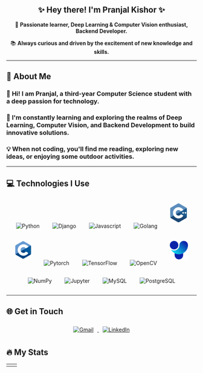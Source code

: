 <div align="center">
  <h2>✨ <b>Hey there! I'm Pranjal Kishor</b> ✨</h2>
  <p>🚀 <b>Passionate learner, Deep Learning & Computer Vision enthusiast, Backend Developer.</b></p>
  <p>📚 <b>Always curious and driven by the excitement of new knowledge and skills.</b></p>
</div>

---

## 🚀 <b>About Me</b>
<h3>🌟 <b>Hi! I am Pranjal, a third-year Computer Science student with a deep passion for technology.</b> </h3>
<h3>🧠 <b>I'm constantly learning and exploring the realms of Deep Learning, Computer Vision, and Backend Development to build innovative solutions.</b> </h3>
<h3>💡 <b>When not coding, you'll find me reading, exploring new ideas, or enjoying some outdoor activities.</b></h3>

---

## 💻 <b>Technologies I Use</b>
<div align="center">
  <p align="center">
    <img src="https://www.vectorlogo.zone/logos/python/python-icon.svg" alt="Python" height="50" style="margin: 15px;"/>
    <img src="https://www.vectorlogo.zone/logos/djangoproject/djangoproject-icon.svg" alt="Django" height="50" style="margin: 15px;"/>
    <img src="https://www.vectorlogo.zone/logos/javascript/javascript-icon.svg" alt="Javascript" height="50" style="margin: 15px;"/>
    <img src="https://www.vectorlogo.zone/logos/golang/golang-official.svg" alt="Golang" height="50" style="margin: 15px;"/>
    <img src="images/c.svg" alt="C" height="50" style="margin: 15px;"/>
    <img src="images/c-1.svg" alt="C++" height="50" style="margin: 15px;"/>
    <img src="https://www.vectorlogo.zone/logos/pytorch/pytorch-icon.svg" alt="Pytorch" height="50" style="margin: 15px;"/>
    <img src="https://www.vectorlogo.zone/logos/tensorflow/tensorflow-icon.svg" alt="TensorFlow" height="50" style="margin: 15px;"/>
    <img src="https://www.vectorlogo.zone/logos/opencv/opencv-icon.svg" alt="OpenCV" height="50" style="margin: 15px;"/>
    <img src="images/ul.svg" alt="Ultralytics" height="50" style="margin: 15px;"/>
    <img src="https://www.vectorlogo.zone/logos/numpy/numpy-icon.svg" alt="NumPy" height="50" style="margin: 15px;"/>
    <img src="https://www.vectorlogo.zone/logos/jupyter/jupyter-icon.svg" alt="Jupyter" height="50" style="margin: 15px;"/>
    <img src="https://www.vectorlogo.zone/logos/mysql/mysql-icon.svg" alt="MySQL" height="50" style="margin: 15px;"/>
    <img src="https://www.vectorlogo.zone/logos/postgresql/postgresql-icon.svg" alt="PostgreSQL" height="50" style="margin: 15px;"/>
  </p>
</div>

---

## 🌐 <b>Get in Touch</b>

<p align="center">
  <a href="mailto:pkishor_be22@thapar.edu" target="_blank">
    <img src="https://www.vectorlogo.zone/logos/gmail/gmail-ar21.svg" alt="Gmail" height="70" style="margin: 10px;"/>
  </a>
  <a href="https://www.linkedin.com/in/pranjalkishor/" target="_blank">
    <img src="https://www.vectorlogo.zone/logos/linkedin/linkedin-ar21.svg" alt="LinkedIn" height="70" style="margin: 10px;"/>
  </a>
</p>

## <b>🔥 My Stats </b>

<div align="center">
  <table>
    <tr>
      <td>
        <a href="https://git.io/streak-stats">
<!--           <img src="http://github-readme-streak-stats.herokuapp.com?user=pranjal-88&theme=blue-green&background=000000" alt="GitHub Streak"/> -->
        </a>
      </td>
      <td>
        <a href="https://github.com/anuraghazra/github-readme-stats">
<!--           <img src="https://github-readme-stats.vercel.app/api/top-langs/?username=pranjal-88&layout=compact&theme=blue-green" alt="Top Langs"/> -->
        </a>
      </td>
    </tr>
  </table>
</div>





